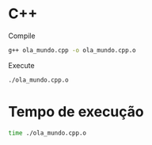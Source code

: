 # C++

Compile

```bash
g++ ola_mundo.cpp -o ola_mundo.cpp.o
```

Execute

```bash
./ola_mundo.cpp.o 
```

# Tempo de execução 

```bash
time ./ola_mundo.cpp.o 
```

